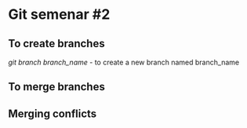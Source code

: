 # Git semenar #2

## To create branches

*git branch branch_name* - to create a new branch named branch_name



## To merge branches

## Merging conflicts
